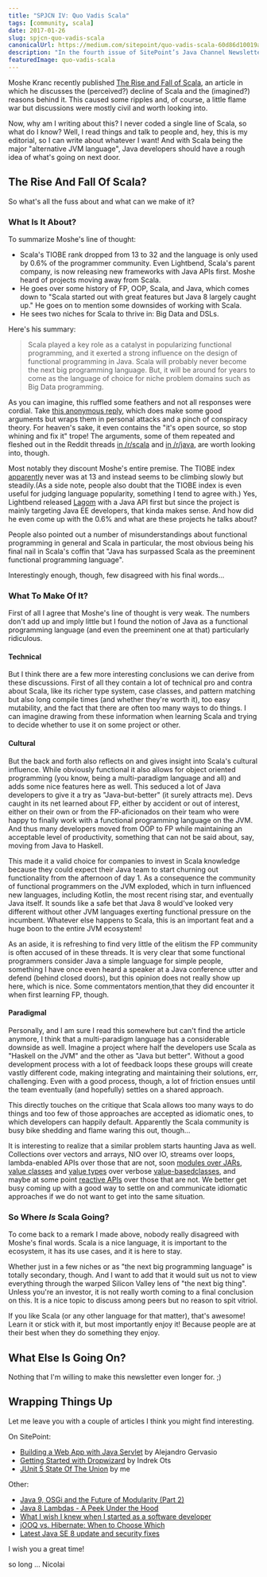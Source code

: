 ```yaml
---
title: "SPJCN IV: Quo Vadis Scala"
tags: [community, scala]
date: 2017-01-26
slug: spjcn-quo-vadis-scala
canonicalUrl: https://medium.com/sitepoint/quo-vadis-scala-60d86d10019a#.rw1qzhb80
description: "In the fourth issue of SitePoint’s Java Channel Newsletter (from October 21st 2016) I summarize the discussion of Scala's presumable demise."
featuredImage: quo-vadis-scala
---
```


Moshe Kranc recently published [The Rise and Fall of Scala](https://dzone.com/articles/the-rise-and-fall-of-scala), an article in which he discusses the (perceived?) decline of Scala and the (imagined?) reasons behind it.
This caused some ripples and, of course, a little flame war but discussions were mostly civil and worth looking into.

Now, why am I writing about this?
I never coded a single line of Scala, so what do I know?
Well, I read things and talk to people and, hey, this is my editorial, so I can write about whatever I want!
And with Scala being the major "alternative JVM language", Java developers should have a rough idea of what's going on next door.

## The Rise And Fall Of Scala?

So what's all the fuss about and what can we make of it?

### What Is It About?

To summarize Moshe's line of thought:

-   Scala's TIOBE rank dropped from 13 to 32 and the language is only used by 0.6% of the programmer community.
Even Lightbend, Scala's parent company, is now releasing new frameworks with Java APIs first.
Moshe heard of projects moving away from Scala.
-   He goes over some history of FP, OOP, Scala, and Java, which comes down to "Scala started out with great features but Java 8 largely caught up." He goes on to mention some downsides of working with Scala.
-   He sees two niches for Scala to thrive in: Big Data and DSLs.

Here's his summary:

> Scala played a key role as a catalyst in popularizing functional programming, and it exerted a strong influence on the design of functional programming in Java.
> Scala will probably never become the next big programming language.
> But, it will be around for years to come as the language of choice for niche problem domains such as Big Data programming.

As you can imagine, this ruffled some feathers and not all responses were cordial.
Take [this anonymous reply](https://gist.github.com/anonymous/5df1f1f6c6b6ebbb4dc67b2bc4da4eae), which does make some good arguments but wraps them in personal attacks and a pinch of conspiracy theory.
For heaven's sake, it even contains the "it's open source, so stop whining and fix it" trope!
The arguments, some of them repeated and fleshed out in the Reddit threads [in /r/scala](https://m.reddit.com/r/scala/comments/565ncn/the_rise_and_fall_of_scala_dzone_java/) and [in /r/java](https://www.reddit.com/r/java/comments/5650fy/the_rise_and_fall_of_scala/), are worth looking into, though.

Most notably they discount Moshe's entire premise.
The TIOBE index [apparently](https://gist.github.com/anonymous/5df1f1f6c6b6ebbb4dc67b2bc4da4eae#gistcomment-1891917) never was at 13 and instead seems to be climbing slowly but steadily.(As a side note, people also doubt that the TIOBE index is even useful for judging language popularity, something I tend to agree with.) Yes, Lightbend released [Lagom](https://www.lightbend.com/lagom) with a Java API first but since the project is mainly targeting Java EE developers, that kinda makes sense.
And how did he even come up with the 0.6% and what are these projects he talks about?

People also pointed out a number of misunderstandings about functional programming in general and Scala in particular, the most obvious being his final nail in Scala's coffin that "Java has surpassed Scala as the preeminent functional programming language".

Interestingly enough, though, few disagreed with his final words...

### What To Make Of It?

First of all I agree that Moshe's line of thought is very weak.
The numbers don't add up and imply little but I found the notion of Java as a functional programming language (and even the preeminent one at that) particularly ridiculous.

#### Technical

But I think there are a few more interesting conclusions we can derive from these discussions.
First of all they contain a lot of technical pro and contra about Scala, like its richer type system, case classes, and pattern matching but also long compile times (and whether they're worth it), too easy mutability, and the fact that there are often too many ways to do things.
I can imagine drawing from these information when learning Scala and trying to decide whether to use it on some project or other.

#### Cultural

But the back and forth also reflects on and gives insight into Scala's cultural influence.
While obviously functional it also allows for object oriented programming (you know, being a multi-paradigm language and all) and adds some nice features here as well.
This seduced a lot of Java developers to give it a try as "Java-but-better" (it surely attracts me).
Devs caught in its net learned about FP, either by accident or out of interest, either on their own or from the FP-aficionados on their team who were happy to finally work with a functional programming language on the JVM.
And thus many developers moved from OOP to FP while maintaining an acceptable level of productivity, something that can not be said about, say, moving from Java to Haskell.

This made it a valid choice for companies to invest in Scala knowledge because they could expect their Java team to start churning out functionality from the afternoon of day 1.
As a consequence the community of functional programmers on the JVM exploded, which in turn influenced new languages, including Kotlin, the most recent rising star, and eventually Java itself.
It sounds like a safe bet that Java 8 would've looked very different without other JVM languages exerting functional pressure on the incumbent.
Whatever else happens to Scala, this is an important feat and a huge boon to the entire JVM ecosystem!

As an aside, it is refreshing to find very little of the elitism the FP community is often accused of in these threads.
It is very clear that some functional programmers consider Java a simple language for simple people, something I have once even heard a speaker at a Java conference utter and defend (behind closed doors), but this opinion does not really show up here, which is nice.
Some commentators mention,that they did encounter it when first learning FP, though.

#### Paradigmal

Personally, and I am sure I read this somewhere but can't find the article anymore, I think that a multi-paradigm language has a considerable downside as well.
Imagine a project where half the developers use Scala as "Haskell on the JVM" and the other as "Java but better".
Without a good development process with a lot of feedback loops these groups will create vastly different code, making integrating and maintaining their solutions, err, challenging.
Even with a good process, though, a lot of friction ensues until the team eventually (and hopefully) settles on a shared approach.

This directly touches on the critique that Scala allows too many ways to do things and too few of those approaches are accepted as idiomatic ones, to which developers can happily default.
Apparently the Scala community is busy bike shedding and flame waring this out, though...

It is interesting to realize that a similar problem starts haunting Java as well.
Collections over vectors and arrays, NIO over IO, streams over loops, lambda-enabled APIs over those that are not, soon [modules over JARs](jigsaw-hands-on-guide), [value classes](https://www.sitepoint.com/javaone-2016-nucleus/#javase) and [value types](http://cr.openjdk.java.net/~jrose/values/values-0.html) over verbose [value-basedclasses](java-value-based-classes), and maybe at some point [reactive APIs](http://openjdk.java.net/jeps/266) over those that are not.
We better get busy coming up with a good way to settle on and communicate idiomatic approaches if we do not want to get into the same situation.

### So Where *Is* Scala Going?

To come back to a remark I made above, nobody really disagreed with Moshe's final words.
Scala is a nice language, it is important to the ecosystem, it has its use cases, and it is here to stay.

Whether just in a few niches or as "the next big programming language" is totally secondary, though.
And I want to add that it would suit us not to view everything through the warped Silicon Valley lens of "the next big thing".
Unless you're an investor, it is not really worth coming to a final conclusion on this.
It is a nice topic to discuss among peers but no reason to spit vitriol.

If you like Scala (or any other language for that matter), that's awesome!
Learn it or stick with it, but most importantly enjoy it!
Because people are at their best when they do something they enjoy.

## What Else Is Going On?

Nothing that I'm willing to make this newsletter even longer for.
;)

## Wrapping Things Up

Let me leave you with a couple of articles I think you might find interesting.

On SitePoint:

-   [Building a Web App with Java Servlet](https://www.sitepoint.com/tutorial-building-web-app-with-java-servlets/) by Alejandro Gervasio
-   [Getting Started with Dropwizard](https://www.sitepoint.com/tutorial-getting-started-dropwizard/) by Indrek Ots
-   [JUnit 5 State Of The Union](https://www.sitepoint.com/junit-5-state-of-the-union/) by me

Other:

-   [Java 9, OSGi and the Future of Modularity (Part 2)](https://www.infoq.com/articles/java9-osgi-future-modularity-part-2)
-   [Java 8 Lambdas - A Peek Under the Hood](https://www.infoq.com/articles/Java-8-Lambdas-A-Peek-Under-the-Hood)
-   [What I wish I knew when I started as a software developer](https://codurance.com/2016/10/03/what-i-wish-i-knew-earlier/)
-   [jOOQ vs.
Hibernate: When to Choose Which](https://blog.jooq.org/2015/03/24/jooq-vs-hibernate-when-to-choose-which/)
-   [Latest Java SE 8 update and security fixes](https://www.voxxed.com/blog/2016/10/latest-java-se-8-security-fixes/)

I wish you a great time!

so long ... Nicolai
